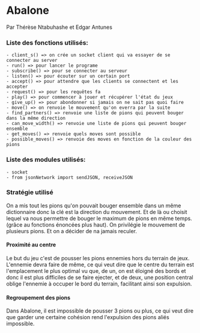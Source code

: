 # Abalone
Par Thérèse Ntabuhashe et Edgar Antunes

### Liste des fonctions utilisés:
	- client_s() => on crée un socket client qui va essayer de se connecter au server
	- run() => pour lancer le programe
	- subscribe() => pour se connecter au serveur
	- listen() => pour écouter sur un certain port
	- accept() => pour attendre que les clients se connectent et les accepter
	- request() => pour les requêtes fa
	- play() => pour commencer à jouer et récupérer l'état du jeux
	- give_up() => pour abondonner si jamais on ne sait pas quoi faire
    - move() => on renvoie le mouvement qu'on everra par la suite
	- find_partners() => renvoie une liste de pions qui peuvent bouger dans la même direction
	- can_move_width() => renvoie une liste de pions qui peuvent bouger ensemble
	- get_moves() => renvoie quels moves sont possible 
	- possible_moves() => renvoie des moves en fonction de la couleur des pions

### Liste des modules utilisés:
	- socket 
    - from jsonNetwork import sendJSON, receiveJSON

### Stratégie utilisé
On a mis tout les pions qu'on pouvait bouger ensemble dans un même dictionnaire donc la clé est la direction du mouvement. Et de là ou choisit lequel va nous permettre de bouger le maximum de pions en même temps. (grâce au fonctions énoncées plus haut). On privilégie le mouvement de plusieurs pions. Et on a décider de na jamais reculer. 

#### Proximité au centre
Le but du jeu c'est de pousser les pions ennemies hors du terrain de jeux. L'ennemie devra faire de même, ce qui veut 
dire que le centre du terrain est l'emplacement le plus optimal vu que, de un, on est éloigné des bords et donc il est 
plus difficiles de se faire ejecter, et de deux, une position central oblige l'ennemie à occuper le bord du terrain, 
facilitant ainsi son expulsion.

#### Regroupement des pions 
Dans Abalone, il est impossible de pousser 3 pions ou plus, ce qui veut dire que garder une certaine cohésion rend 
l'expulsion des pions aliés impossible.
